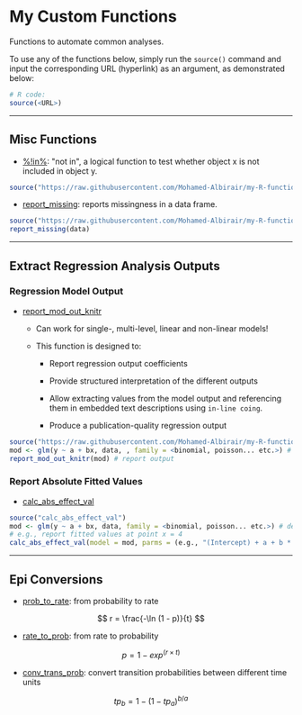 <script type="text/javascript" async
  src="https://cdnjs.cloudflare.com/ajax/libs/mathjax/2.7.7/MathJax.js?config=TeX-MML-AM_CHTML">
</script>


# My Custom Functions

Functions to automate common analyses.

To use any of the functions below, simply run the `source()` command and input the corresponding URL (hyperlink) as an argument, as demonstrated below:

``` r
# R code:
source(<URL>)
```

___

## Misc Functions

  * [%!in%](https://raw.githubusercontent.com/Mohamed-Albirair/my-R-functions/main/notin.R): "not in", a logical function to test whether object x is not included in object y.

``` r
source("https://raw.githubusercontent.com/Mohamed-Albirair/my-R-functions/main/notin.R")
```

  * [report_missing](https://raw.githubusercontent.com/Mohamed-Albirair/my-R-functions/main/report_missing.R): reports missingness in a data frame.
  
``` r
source("https://raw.githubusercontent.com/Mohamed-Albirair/my-R-functions/main/report_missing.R")
report_missing(data)
```
___

## Extract Regression Analysis Outputs

### Regression Model Output

  * [report_mod_out_knitr](https://raw.githubusercontent.com/Mohamed-Albirair/my-R-functions/main/report_mod_out_knitr.R)
  
    - Can work for single-, multi-level, linear and non-linear models!
    
    - This function is designed to:
    
      * Report regression output coefficients
      
      * Provide structured interpretation of the different outputs
      
      * Allow extracting values from the model output and referencing them in embedded text descriptions using `in-line coing`.
      
      * Produce a publication-quality regression output 
  
``` r
source("https://raw.githubusercontent.com/Mohamed-Albirair/my-R-functions/main/report_mod_out_knitr.R")
mod <- glm(y ~ a + bx, data, , family = <binomial, poisson... etc.>) # desired regression model
report_mod_out_knitr(mod) # report output
```

### Report Absolute Fitted Values

  * [calc_abs_effect_val](https://raw.githubusercontent.com/Mohamed-Albirair/my-R-functions/main/calcAbsFitValue.R)
  
``` r
source("calc_abs_effect_val")
mod <- glm(y ~ a + bx, data, family = <binomial, poisson... etc.>) # desired regression model
# e.g., report fitted values at point x = 4
calc_abs_effect_val(model = mod, parms = (e.g., "(Intercept) + a + b * 4"))
```

___

## Epi Conversions

  * [prob_to_rate](https://raw.githubusercontent.com/Mohamed-Albirair/my-R-functions/main/prob_to_rate.R): from probability to rate
  
$$
r = \frac{-\ln (1 - p)}{t}
$$
  
  * [rate_to_prob](https://raw.githubusercontent.com/Mohamed-Albirair/my-R-functions/main/rate_to_prob.R): from rate to probability
  
$$
p = 1 - exp ^ {(r \times t)}
$$
  
  * [conv_trans_prob](https://raw.githubusercontent.com/Mohamed-Albirair/my-R-functions/main/conv_trans_prob.R): convert transition probabilities between different time units
  
$$
tp_b = 1 - (1 - tp_a) ^ {b / a}
$$
  
